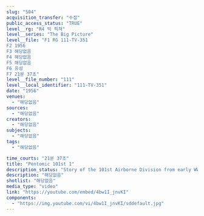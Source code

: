 ```yaml
---
slug: "504"
acquisition_transfer: "수집"
public_access_status: "TRUE"
level__rg: "R4 빅 픽쳐"
level__series: "The Big Picture"
level__file: "F1 RG 111-TV-351
F2 1956
F3 해당없음
F4 해당없음
F5 해당없음
F6 유성
F7 21분 37초"
level__file_number: "111"
level__local_identifier: "111-TV-351"
date: "1956"
venues: 
  - "해당없음"
sources: 
  - "해당없음"
creators: 
  - "해당없음"
subjects: 
  - "해당없음"
tags: 
  - "해당없음"

time_courts: "21분 37초"
title: "Pentomic 101st 1"
description_status: "Story of the 101st Airborne Division from early WW2 training to becoming the Army`s first pentomic division."
description: "해당없음"
shotlist: "해당없음"
media_type: "video"
link: "https://youtube.com/embed/4bw1I_jnvKI"
components: 
  - "https://img.youtube.com/vi/4bw1I_jnvKI/sddefault.jpg"
---
```

